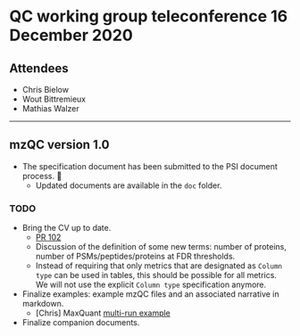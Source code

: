 # QC working group teleconference 16 December 2020

## Attendees

- Chris Bielow
- Wout Bittremieux
- Mathias Walzer

---

## mzQC version 1.0

- The specification document has been submitted to the PSI document process. 🎉
    - Updated documents are available in the `doc` folder.

### TODO

- Bring the CV up to date.
    - [PR 102](https://github.com/HUPO-PSI/mzQC/pull/102)
    - Discussion of the definition of some new terms: number of proteins, number of PSMs/peptides/proteins at FDR thresholds.
    - Instead of requiring that only metrics that are designated as `Column type` can be used in tables, this should be possible for all metrics. We will not use the explicit `Column type` specification anymore.
- Finalize examples: example mzQC files and an associated narrative in markdown.
    - [Chris] MaxQuant [multi-run example](https://github.com/HUPO-PSI/mzQC/blob/master/doc/multi-run.mzQC.md)
- Finalize companion documents.
